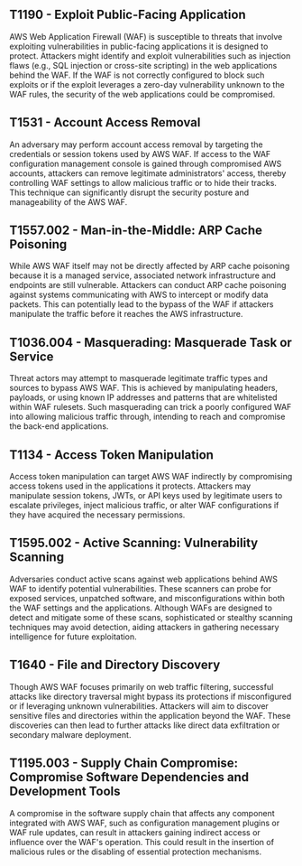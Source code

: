 ## T1190 - Exploit Public-Facing Application
AWS Web Application Firewall (WAF) is susceptible to threats that involve exploiting vulnerabilities in public-facing applications it is designed to protect. Attackers might identify and exploit vulnerabilities such as injection flaws (e.g., SQL injection or cross-site scripting) in the web applications behind the WAF. If the WAF is not correctly configured to block such exploits or if the exploit leverages a zero-day vulnerability unknown to the WAF rules, the security of the web applications could be compromised.

## T1531 - Account Access Removal
An adversary may perform account access removal by targeting the credentials or session tokens used by AWS WAF. If access to the WAF configuration management console is gained through compromised AWS accounts, attackers can remove legitimate administrators' access, thereby controlling WAF settings to allow malicious traffic or to hide their tracks. This technique can significantly disrupt the security posture and manageability of the AWS WAF.

## T1557.002 - Man-in-the-Middle: ARP Cache Poisoning
While AWS WAF itself may not be directly affected by ARP cache poisoning because it is a managed service, associated network infrastructure and endpoints are still vulnerable. Attackers can conduct ARP cache poisoning against systems communicating with AWS to intercept or modify data packets. This can potentially lead to the bypass of the WAF if attackers manipulate the traffic before it reaches the AWS infrastructure.

## T1036.004 - Masquerading: Masquerade Task or Service
Threat actors may attempt to masquerade legitimate traffic types and sources to bypass AWS WAF. This is achieved by manipulating headers, payloads, or using known IP addresses and patterns that are whitelisted within WAF rulesets. Such masquerading can trick a poorly configured WAF into allowing malicious traffic through, intending to reach and compromise the back-end applications.

## T1134 - Access Token Manipulation
Access token manipulation can target AWS WAF indirectly by compromising access tokens used in the applications it protects. Attackers may manipulate session tokens, JWTs, or API keys used by legitimate users to escalate privileges, inject malicious traffic, or alter WAF configurations if they have acquired the necessary permissions.

## T1595.002 - Active Scanning: Vulnerability Scanning
Adversaries conduct active scans against web applications behind AWS WAF to identify potential vulnerabilities. These scanners can probe for exposed services, unpatched software, and misconfigurations within both the WAF settings and the applications. Although WAFs are designed to detect and mitigate some of these scans, sophisticated or stealthy scanning techniques may avoid detection, aiding attackers in gathering necessary intelligence for future exploitation.

## T1640 - File and Directory Discovery
Though AWS WAF focuses primarily on web traffic filtering, successful attacks like directory traversal might bypass its protections if misconfigured or if leveraging unknown vulnerabilities. Attackers will aim to discover sensitive files and directories within the application beyond the WAF. These discoveries can then lead to further attacks like direct data exfiltration or secondary malware deployment.

## T1195.003 - Supply Chain Compromise: Compromise Software Dependencies and Development Tools
A compromise in the software supply chain that affects any component integrated with AWS WAF, such as configuration management plugins or WAF rule updates, can result in attackers gaining indirect access or influence over the WAF's operation. This could result in the insertion of malicious rules or the disabling of essential protection mechanisms.
